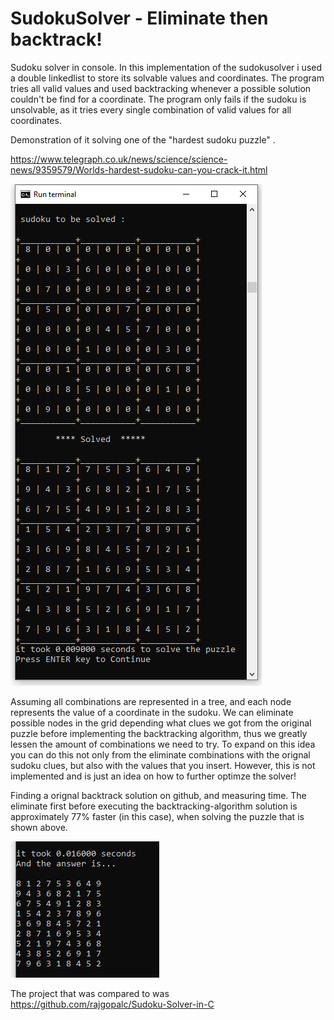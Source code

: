# SudokuSolver - Eliminate then backtrack! 
Sudoku solver in console. In this implementation of the sudokusolver i used a double linkedlist to store its solvable values and coordinates. 
The program tries  all valid values and used backtracking whenever a possible solution couldn't be find for a coordinate. 
The program only fails if the sudoku is unsolvable, as it tries every single combination of valid values for all coordinates. 
 



Demonstration of it solving one of the "hardest sudoku puzzle" .

https://www.telegraph.co.uk/news/science/science-news/9359579/Worlds-hardest-sudoku-can-you-crack-it.html


![alt text](https://github.com/WilliamVoong/SudokuSolver/blob/master/pictures/final_sudoku.PNG)



Assuming all combinations are represented in a tree, and each node represents the value of a coordinate in the sudoku.
We can eliminate possible nodes in the grid depending what clues we got from the original puzzle before implementing the backtracking algorithm, thus we greatly lessen the amount of combinations we need to try. 
To expand on this idea you can do this not only from the eliminate combinations with the orignal sudoku clues, but also with the values that you insert. However, this is not implemented and is just an idea on how to further optimze the solver!



Finding a orignal backtrack solution on github, and measuring time. 
The eliminate first before executing the backtracking-algorithm solution is approximately 77% faster (in this case), when solving the puzzle that is shown above.

![alt text](https://github.com/WilliamVoong/SudokuSolver/blob/master/sudoku_backtrack.PNG)

The project that was compared to was https://github.com/rajgopalc/Sudoku-Solver-in-C
